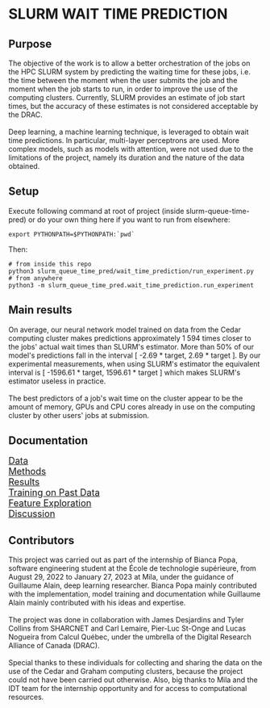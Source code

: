 # SLURM WAIT TIME PREDICTION

## Purpose

The objective of the work is to allow a better orchestration of the jobs on the HPC SLURM system by predicting the waiting time for these jobs, i.e. the time between the moment when the user submits the job and the moment when the job starts to run, in order to improve the use of the computing clusters. Currently, SLURM provides an estimate of job start times, but the accuracy of these estimates is not considered acceptable by the DRAC. 
<br></br>
Deep learning, a machine learning technique, is leveraged to obtain wait time predictions. In particular, multi-layer perceptrons are used. More complex models, such as models with attention, were not used due to the limitations of the project, namely its duration and the nature of the data obtained.


## Setup

Execute following command at root of project (inside slurm-queue-time-pred) or do your own thing here if you want to run from elsewhere:
```
export PYTHONPATH=$PYTHONPATH:`pwd`
```
Then:
```
# from inside this repo
python3 slurm_queue_time_pred/wait_time_prediction/run_experiment.py
# from anywhere
python3 -m slurm_queue_time_pred.wait_time_prediction.run_experiment 
```


## Main results

On average, our neural network model trained on data from the Cedar computing cluster makes predictions 
approximately 1 594 times closer to the jobs' actual wait times than SLURM's estimator. More than 50% of our model's predictions
fall in the interval [ -2.69 * target, 2.69 * target ]. By our experimental measurements, when using SLURM's estimator the equivalent interval is [ -1596.61 * target, 1596.61 * target ] which makes SLURM's estimator useless in practice.
<br></br>
The best predictors of a job's wait time on the cluster appear to be the amount of memory, GPUs and CPU cores already in use on the computing cluster by other users' jobs at submission.


## Documentation

 <font size="4"><a href="docs/0_Data.md">Data</a><br>
<a href="docs/1_Methods.md">Methods</a><br>
<a href="docs/2_Results.md">Results</a><br>
<a href="docs/3_Train_on_past_data.md">Training on Past Data</a><br>
<a href="docs/4_Feature_exploration.md">Feature Exploration</a><br>
<a href="docs/5_Discussion.md">Discussion</a><br>
</font>


## Contributors

This project was carried out as part of the internship of Bianca Popa, software engineering student at the École de technologie supérieure, from August 29, 2022 to January 27, 2023 at Mila, under the guidance of Guillaume Alain, deep learning researcher. Bianca Popa mainly contributed with the implementation, model training and documentation while Guillaume Alain mainly contributed with his ideas and expertise.
<br></br>
The project was done in collaboration with James Desjardins and Tyler Collins from SHARCNET and Carl Lemaire, Pier-Luc St-Onge and Lucas Nogueira from Calcul Québec, under the umbrella of the Digital Research Alliance of Canada (DRAC). 
<br></br>
Special thanks to these individuals for collecting and sharing the data on the use of the Cedar and Graham computing clusters, because the project could not have been carried out otherwise. Also, big thanks to Mila and the IDT team for the internship opportunity and for access to computational resources.
